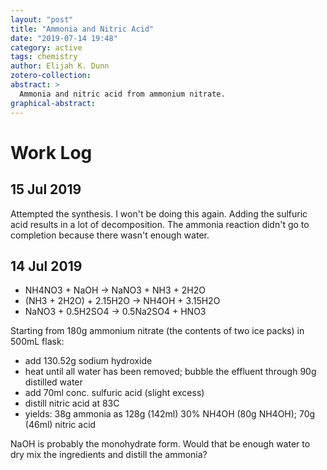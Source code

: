 ```yaml
---
layout: "post"
title: "Ammonia and Nitric Acid"
date: "2019-07-14 19:48"
category: active
tags: chemistry
author: Elijah K. Dunn
zotero-collection:
abstract: >
  Ammonia and nitric acid from ammonium nitrate.
graphical-abstract:
---
```


# Work Log

## 15 Jul 2019
Attempted the synthesis. I won't be doing this again. Adding the sulfuric acid results in a lot of decomposition. The ammonia reaction didn't go to completion because there wasn't enough water.

## 14 Jul 2019

- NH4NO3 + NaOH → NaNO3 + NH3 + 2H2O
- (NH3 + 2H2O) + 2.15H2O → NH4OH + 3.15H2O
- NaNO3 + 0.5H2SO4 → 0.5Na2SO4 + HNO3

Starting from 180g ammonium nitrate (the contents of two ice packs) in 500mL flask:

- add 130.52g sodium hydroxide
- heat until all water has been removed; bubble the effluent through 90g distilled water
- add 70ml conc. sulfuric acid (slight excess)
- distill nitric acid at 83C
- yields: 38g ammonia as 128g (142ml) 30% NH4OH (80g NH4OH); 70g (46ml) nitric acid

NaOH is probably the monohydrate form. Would that be enough water to dry mix the ingredients and distill the ammonia?
